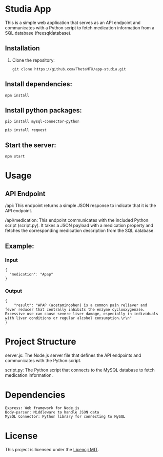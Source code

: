 # Studia App

This is a simple web application that serves as an API endpoint and communicates with a Python script to fetch medication information from a SQL database (freesqldatabase).

## Installation

1. Clone the repository:
   ```
   git clone https://github.com/ThetaMTX/app-studia.git
   ```
## Install dependencies:
```
npm install
```
## Install python packages:
```
pip install mysql-connector-python
```
```
pip install request
```
## Start the server:
```
npm start
```
# Usage
## API Endpoint

/api: This endpoint returns a simple JSON response to indicate that it is the API endpoint.

/api/medication: This endpoint communicates with the included Python script (script.py). It takes a JSON payload with a medication property and fetches the corresponding medication description from the SQL database.

## Example:
### Input
```
{
  "medication": "Apap"
}
```
### Output
```
{
    "result": "APAP (acetaminophen) is a common pain reliever and fever reducer that centrally inhibits the enzyme cyclooxygenase. Excessive use can cause severe liver damage, especially in individuals with liver conditions or regular alcohol consumption.\r\n"
}
```

# Project Structure
server.js: The Node.js server file that defines the API endpoints and communicates with the Python script.

script.py: The Python script that connects to the MySQL database to fetch medication information.

# Dependencies
```
Express: Web framework for Node.js
Body-parser: Middleware to handle JSON data
MySQL Connector: Python library for connecting to MySQL
```

# License
This project is licensed under the [Licencji MIT](LICENSE).
